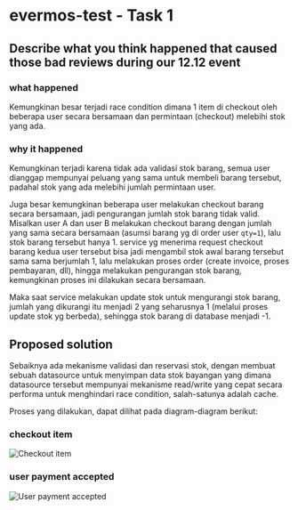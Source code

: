 # evermos-test - Task 1
## Describe what you think happened that caused those bad reviews during our 12.12 event
### what happened
Kemungkinan besar terjadi race condition dimana 1 item di checkout oleh beberapa user secara bersamaan dan permintaan (checkout) melebihi stok yang ada.
### why it happened
Kemungkinan terjadi karena tidak ada validasi stok barang, semua user dianggap mempunyai peluang yang sama untuk membeli barang tersebut, padahal stok yang ada melebihi jumlah permintaan user. 

Juga besar kemungkinan beberapa user melakukan checkout barang secara bersamaan, jadi pengurangan jumlah stok barang tidak valid. Misalkan user A dan user B melakukan checkout barang dengan jumlah yang sama secara bersamaan (asumsi barang yg di order user `qty=1`), lalu stok barang tersebut hanya 1. service yg menerima request checkout barang kedua user tersebut bisa jadi mengambil stok awal barang tersebut sama sama berjumlah 1, lalu melakukan proses order (create invoice, proses pembayaran, dll), hingga melakukan pengurangan stok barang, kemungkinan proses ini dilakukan secara bersamaan. 

Maka saat service melakukan update stok untuk mengurangi stok barang, jumlah yang dikurangi itu menjadi 2 yang seharusnya 1 (melalui proses update stok yg berbeda), sehingga stok barang di database menjadi -1.
## Proposed solution
Sebaiknya ada mekanisme validasi dan reservasi stok, dengan membuat sebuah datasource untuk menyimpan data stok bayangan yang dimana datasource tersebut mempunyai mekanisme read/write yang cepat secara performa untuk menghindari race condition, salah-satunya adalah cache. 

Proses yang dilakukan, dapat dilihat pada diagram-diagram berikut:
### checkout item
![Checkout item](http://www.plantuml.com/plantuml/png/LOz13eCW44NtdE8lzGhQf1wWIoz0O1IYGCkCRRnz9zekt7t2--zd1XPRPKkhEOBfN22tb4tWz8aebBWttKm2LxOigCHKt-JFBqor94MrzQEIPQ4Abk8Ml6I_4752Ssfk5_3UGW9bD3jnQu3EUlzVEePE0RmLYq-KW75yz8PM9ZIvI8XvrXvKzZIKVPpC4GVDUjiN)

### user payment accepted
![User payment accepted](http://www.plantuml.com/plantuml/png/XOmnJi0m40HxlsBBv0kX85-nx0snoDcMxnp8xmccG2aGtTpiQLOrtwpBuGQuj67goeRgBs4s-11OZH4VoVQKOKduEiDsPamNTNR0yaP3exATZ4X6GVJciRKY23xiV1dX8VcPr9w5fL7AoVyIIw-tuyy9jHBUnzFl8bwDxJ7nK6BAPNRuzjKnnxJzfGUkDtSvlW00)
